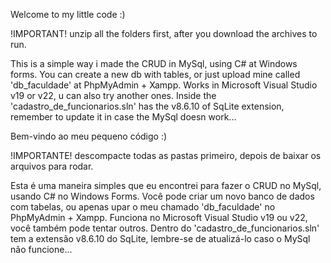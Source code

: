 Welcome to my little code :)

!IMPORTANT!
unzip all the folders first, after you download the archives to run.

This is a simple way i made the CRUD in MySql, using C# at Windows forms.
You can create a new db with tables, or just upload mine called 'db_faculdade' at PhpMyAdmin + Xampp.
Works in Microsoft Visual Studio v19 or v22, u can also try another ones.
Inside the 'cadastro_de_funcionarios.sln' has the v8.6.10 of SqLite extension, remember to update it in case the MySql doesn work...   

Bem-vindo ao meu pequeno código :)

!IMPORTANTE!
descompacte todas as pastas primeiro, depois de baixar os arquivos para rodar.

Esta é uma maneira simples que eu encontrei para fazer o CRUD no MySql, usando C# no Windows Forms.
Você pode criar um novo banco de dados com tabelas, ou apenas upar o meu chamado 'db_faculdade' no PhpMyAdmin + Xampp.
Funciona no Microsoft Visual Studio v19 ou v22, você também pode tentar outros.
Dentro do 'cadastro_de_funcionarios.sln' tem a extensão v8.6.10 do SqLite, lembre-se de atualizá-lo caso o MySql não funcione...
